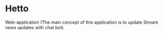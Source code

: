 # Hetto
Web-application (The main concept of this application is to update Stream news updates with chat bot)
